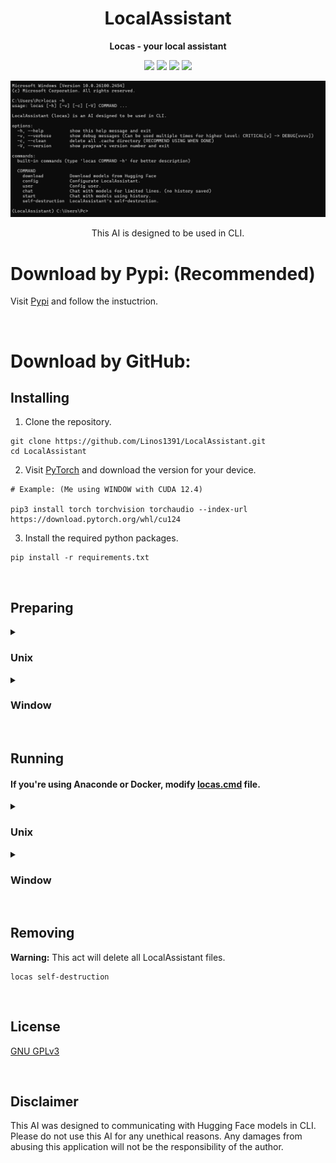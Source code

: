 <div align="center">

# LocalAssistant

**Locas - your local assistant**

[![][latest-release-shield]][latest-release-url]
[![][latest-commit-shield]][latest-commit-url]
[![][pypi-shield]][pypi-url]
[![][python-shield]][python-url]

[latest-release-shield]: https://badgen.net/github/release/Linos1391/LocalAssistant/development?icon=github
[latest-release-url]: https://github.com/Linos1391/LocalAssistant/releases/latest
[latest-commit-shield]: https://badgen.net/github/last-commit/Linos1391/LocalAssistant/main?icon=github
[latest-commit-url]: https://github.com/Linos1391/LocalAssistant/commits/main
[pypi-shield]: https://img.shields.io/badge/pypi-LocalAssistant-blue
[pypi-url]: https://pypi.org/project/LocalAssistant/
[python-shield]: https://img.shields.io/badge/python-3.10+-yellow
[python-url]: https://www.python.org/downloads/

![LocalAssistant](asset/LocalAssistant.png)

This AI is designed to be used in CLI.

</div>

# Download by Pypi: (Recommended)

Visit [Pypi](https://pypi.org/project/LocalAssistant) and follow the instuctrion.

<br>

# Download by GitHub:

## Installing

1. Clone the repository.

```
git clone https://github.com/Linos1391/LocalAssistant.git
cd LocalAssistant
```

2. Visit [PyTorch](https://pytorch.org/get-started/locally/) and download the version for your device.

```
# Example: (Me using WINDOW with CUDA 12.4)

pip3 install torch torchvision torchaudio --index-url https://download.pytorch.org/whl/cu124
```

3. Install the required python packages.

```
pip install -r requirements.txt
```

<br>

## Preparing 

<details>
  <summary><h3>Unix</h3></summary>

  ### Set up path:
  
  Go to your `LocalAssistant` directory (where `requirements.txt` is stored). 

  ```
  cd ...
  ```

  Then thing goes:

  ```
  chmod a+x locas.cmd
  echo 'export LocalAssistant=$PWD
  export PATH=$LocalAssistant:$PATH' >> ~/.bash_profile
  source ~/.bash_profile
  ```

  <br>

  ### Download starter model:

  Before doing anything, we should download a model first.

  ```
  locas.cmd download -n Qwen Qwen/Qwen2.5-1.5B-Instruct 3
  ```

  **Notice:** Due to using .cmd, Unix user have to type 'locas.cmd' instead of 'locas'.

</details>

<details>
  <summary><h3>Window</h3></summary>

  ### Set up path:
  
  Open your Powershell. Go to your `LocalAssistant` directory (where `requirements.txt` is stored). 
    
  ```
  cd ...
  ```
    
  Then thing goes:

  ```
  $old_path = [Environment]::GetEnvironmentVariable('path', 'user');
  $new_path = $old_path + ';' + $PWD
  [Environment]::SetEnvironmentVariable('path', $new_path,'User');
  ```

  Then close your Powershell.

  <br>

  ### Download starter model:

  Before doing anything, we should download a model first.

  ```
  locas download -n Qwen Qwen/Qwen2.5-1.5B-Instruct 1
  ```
  
</details>

<br>

## Running

#### If you're using Anaconde or Docker, modify [locas.cmd](locas.cmd) file.

<details>
  <summary><h3>Unix</h3></summary>
  
  **Notice:** Due to using .cmd, Unix user have to type 'locas.cmd' instead of 'locas'.

  ```
  locas.cmd ...
  ```

  Use `locas.cmd -h` for more.
    
</details>

<details>
  <summary><h3>Window</h3></summary>
  
  ```
  locas ...
  ```

  Use `locas -h` for more.
  
</details>

<br>

## Removing

**Warning:** This act will delete all LocalAssistant files.
```
locas self-destruction
```

<br>

## License

[GNU GPLv3](LICENSE)

<br>

## Disclaimer

This AI was designed to communicating with Hugging Face models in CLI. Please do not use this AI for any unethical reasons. Any damages from abusing this application will not be the responsibility of the author.
